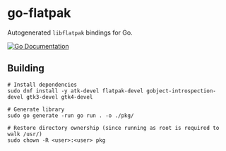 # go-flatpak

Autogenerated `libflatpak` bindings for Go.

[![Go Documentation](https://godocs.io/github.com/erazemk/go-flatpak/pkg/flatpak?status.svg)](https://godocs.io/github.com/erazemk/go-flatpak/pkg/flatpak)

## Building

```shell
# Install dependencies
sudo dnf install -y atk-devel flatpak-devel gobject-introspection-devel gtk3-devel gtk4-devel

# Generate library
sudo go generate -run go run . -o ./pkg/

# Restore directory ownership (since running as root is required to walk /usr/)
sudo chown -R <user>:<user> pkg
```
